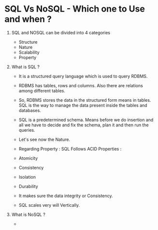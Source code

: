 # SQL Vs NoSQL - Which one to Use and when ?


 1) SQL and NOSQL can be divided into 4 categories 
    * Structure
    * Nature
    * Scalability
    * Property

2) What is SQL ? 
    * It is a structured query language which is used to query RDBMS.
    * RDBMS has tables, rows and columns. Also there are relations among different tables.
    * So, RDBMS stores the data in the structured form means in tables. SQL is the way to manage the data present inside the tables and databases. 
    * SQL is a predetermined schema. Means before we do insertion and all we have to decide and fix the schema, plan it and then run the queries. 
    * Let's see now the Nature.
    * Regarding Property : SQL Follows ACID Properties : 
    * Atomicity
    * Consistency
    * Isolation
    * Durability
    * It makes sure the data integrity or Consistency.

    * SQL scales very will Vertically. 


3) What is NoSQL ? 

    * 